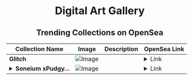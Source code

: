 <div align="center">

# Digital Art Gallery

## Trending Collections on OpenSea

| Collection Name                       | Image                                                                                     | Description                       | OpenSea Link                                                                                          |
|---------------------------------------|-------------------------------------------------------------------------------------------|-----------------------------------|--------------------------------------------------------------------------------------------------------|
| **Glitch** | ![Image](https://i.seadn.io/s/raw/files/468cb53212b8e75ef3b2849eab11ac2d.png?w=500&auto=format?w=200&auto=format) |  | <details><summary>Link</summary>[Glitch](https://opensea.io/collection/glitch-71)</details> |
| **<details><summary>Soneium  xPudgy...</summary>Soneium  xPudgyz</details>** | ![Image](https://i.seadn.io/s/raw/files/3c9f462d9c0f245e4f8f5d122227d291.gif?w=500&auto=format?w=200&auto=format) |  | <details><summary>Link</summary>[Soneium  xPudgyz](https://opensea.io/collection/soneium-xpudgyz)</details> |

</div>